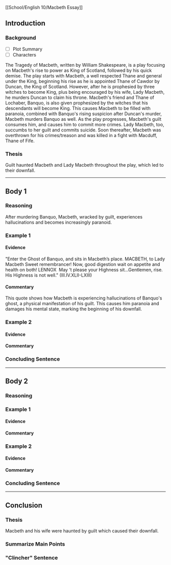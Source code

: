 [[School/English 10/Macbeth Essay]]
## Introduction
### Background
- [ ] Plot Summary
- [ ] Characters

The Tragedy of Macbeth, written by William Shakespeare, is a play focusing on Macbeth's rise to power as King of Scotland, followed by his quick demise. The play starts with Macbeth, a well respected Thane and general under the King, beginning his rise as he is appointed Thane of Cawdor by Duncan, the King of Scotland. However, after he is prophesied by three witches to become King, plus being encouraged by his wife, Lady Macbeth, he murders Duncan to claim his throne. Macbeth's friend and Thane of Lochaber, Banquo, is also given prophesized by the witches that his descendants will become King. This causes Macbeth to be filled with paranoia, combined with Banquo's rising suspicion after Duncan's murder, Macbeth murders Banquo as well. As the play progresses, Macbeth's guilt consumes him, and causes him to commit more crimes. Lady Macbeth, too, succumbs to her guilt and commits suicide. Soon thereafter, Macbeth was overthrown for his crimes/treason and was killed in a fight with Macduff, Thane of Fife.
### Thesis
Guilt haunted Macbeth and Lady Macbeth throughout the play, which led to their downfall.

---
## Body 1
### Reasoning
After murdering Banquo, Macbeth, wracked by guilt, experiences hallucinations and becomes increasingly paranoid.

### Example 1
#### Evidence
"Enter the Ghost of Banquo, and sits in Macbeth’s place. MACBETH, to Lady Macbeth  Sweet remembrancer! Now, good digestion wait on appetite and health on both! LENNOX  May ’t please your Highness sit...Gentlemen, rise. His Highness is not well." (III.IV.XLII-LXIII)
#### Commentary
This quote shows how Macbeth is experiencing hallucinations of Banquo's ghost, a physical manifestation of his guilt. This causes him paranoia and damages his mental state, marking the beginning of his downfall. 
### Example 2
#### Evidence
#### Commentary
### Concluding Sentence
---
## Body 2

### Reasoning
### Example 1
#### Evidence
#### Commentary
### Example 2
#### Evidence
#### Commentary
### Concluding Sentence
---
## Conclusion
### Thesis
Macbeth and his wife were haunted by guilt which caused their downfall.
### Summarize Main Points
### "Clincher" Sentence
